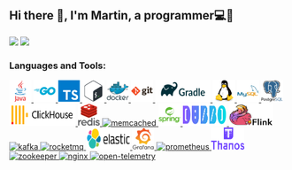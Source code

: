 <!--
**MartinDai/MartinDai** is a ✨ _special_ ✨ repository because its `README.md` (this file) appears on your GitHub profile.

Here are some ideas to get you started:

- 🔭 I’m currently working on ...
- 🌱 I’m currently learning ...
- 👯 I’m looking to collaborate on ...
- 🤔 I’m looking for help with ...
- 💬 Ask me about ...
- 📫 How to reach me: ...
- 😄 Pronouns: ...
- ⚡ Fun fact: ...
-->
## Hi there 👋, I'm Martin, a programmer💻🌟

<p align="left"> 
  <img height="200px" src="https://github-readme-stats.vercel.app/api?username=MartinDai&theme=solarized-light&show_icons=true&include_all_commits=true&count_private=true&PAT_1=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" />
<img height="200px"src="https://github-readme-stats.vercel.app/api/top-langs/?username=MartinDai&title_color=268bd2&icon_color=b58900&text_color=859900&bg_color=fdf6e3&layout=compact&hide=javascript,html,css,scss&PAT_1=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" />
</p>

<h3 align="left">Languages and Tools:</h3>
<a href="https://www.java.com" target="_blank"> <img src="https://raw.githubusercontent.com/devicons/devicon/master/icons/java/java-original-wordmark.svg" alt="java" width="40" height="40"/> </a>
<a href="https://go.dev" target="_blank"> <img src="https://raw.githubusercontent.com/devicons/devicon/master/icons/go/go-original-wordmark.svg" alt="go" width="40" height="40"/> </a>
<a href="https://www.typescriptlang.org" target="_blank"> <img src="https://raw.githubusercontent.com/devicons/devicon/master/icons/typescript/typescript-original.svg" alt="typescript" width="40" height="40"/> </a>
<a href="https://www.gnu.org/software/bash/" target="_blank"> <img src="https://raw.githubusercontent.com/devicons/devicon/master/icons/bash/bash-original.svg" alt="bash" width="40" height="40"/> </a>
<a href="https://www.docker.com" target="_blank"> <img src="https://raw.githubusercontent.com/devicons/devicon/master/icons/docker/docker-original-wordmark.svg" alt="docker" width="40" height="40"/> </a>
<a href="https://git-scm.com" target="_blank"> <img src="https://raw.githubusercontent.com/devicons/devicon/master/icons/git/git-original-wordmark.svg" alt="git" width="40" height="40"/> </a>
<a href="https://gradle.org" target="_blank"> <img src="https://raw.githubusercontent.com/cncf/landscape/master/hosted_logos/gradle.svg" alt="gradle" width="100" height="40"/> </a>
<a href="https://www.linux.org" target="_blank"> <img src="https://raw.githubusercontent.com/devicons/devicon/master/icons/linux/linux-original.svg" alt="linux" width="40" height="40"/> </a>
<a href="https://www.mysql.com" target="_blank"> <img src="https://raw.githubusercontent.com/devicons/devicon/master/icons/mysql/mysql-original-wordmark.svg" alt="mysql" width="40" height="40"/> </a>
<a href="https://www.postgresql.org" target="_blank"> <img src="https://raw.githubusercontent.com/devicons/devicon/master/icons/postgresql/postgresql-original-wordmark.svg" alt="postgresql" width="40" height="40"/> </a>
<a href="https://clickhouse.com" target="_blank"> <img src="https://raw.githubusercontent.com/cncf/landscape/master/hosted_logos/clickhouse.svg" alt="clickhouse" width="120" height="40"/> </a>
<a href="https://redis.io" target="_blank"> <img src="https://raw.githubusercontent.com/devicons/devicon/master/icons/redis/redis-original-wordmark.svg" alt="redis" width="40" height="40"/> </a>
<a href="https://www.memcached.org" target="_blank"> <img src="https://www.vectorlogo.zone/logos/memcached/memcached-icon.svg" alt="memcached" width="40" height="40"/> </a>
<a href="https://spring.io" target="_blank"> <img src="https://raw.githubusercontent.com/devicons/devicon/master/icons/spring/spring-original-wordmark.svg" alt="spring" width="40" height="40"/> </a>
<a href="https://dubbo.apache.org" target="_blank"> <img src="https://raw.githubusercontent.com/cncf/landscape/master/hosted_logos/dubbo.svg" alt="dubbo" width="80" height="40"/> </a>
<a href="https://flink.apache.org" target="_blank"> <img src="https://raw.githubusercontent.com/cncf/landscape/master/hosted_logos/flink.svg" alt="flink" width="80" height="40"/> </a>
<a href="https://kafka.apache.org" target="_blank"> <img src="https://www.vectorlogo.zone/logos/apache_kafka/apache_kafka-vertical.svg" alt="kafka" width="40" height="40"/> </a>
<a href="https://rocketmq.apache.org" target="_blank"> <img src="https://www.vectorlogo.zone/logos/apache_rocketmq/apache_rocketmq-icon.svg" alt="rocketmq" width="40" height="40"/> </a>
<a href="https://www.elastic.co" target="_blank"> <img src="https://raw.githubusercontent.com/cncf/landscape/master/hosted_logos/elastic.svg" alt="elastic" width="80" height="40"/> </a>
<a href="https://grafana.com" target="_blank"> <img src="https://raw.githubusercontent.com/devicons/devicon/master/icons/grafana/grafana-original-wordmark.svg" alt="grafana" width="40" height="40"/> </a>
<a href="https://prometheus.io" target="_blank"> <img src="https://www.vectorlogo.zone/logos/prometheusio/prometheusio-icon.svg" alt="prometheus" width="40" height="40"/> </a>
<a href="https://thanos.io" target="_blank"> <img src="https://raw.githubusercontent.com/cncf/landscape/master/hosted_logos/thanos.svg" alt="thanos" width="60" height="40"/> </a>
<a href="https://zookeeper.apache.org" target="_blank"> <img src="https://www.vectorlogo.zone/logos/apache_zookeeper/apache_zookeeper-icon.svg" alt="zookeeper" width="40" height="40"/> </a>
<a href="https://nginx.org" target="_blank"> <img src="https://www.vectorlogo.zone/logos/nginx/nginx-icon.svg" alt="nginx" width="40" height="40"/> </a>
<a href="https://opentelemetry.io" target="_blank"> <img src="https://raw.githubusercontent.com/cncf/landscape/master/hosted_logos/open-telemetry.svg" alt="open-telemetry" width="80" height="40"/> </a>
